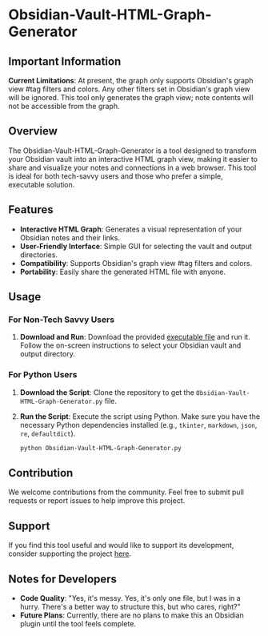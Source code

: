 # Obsidian-Vault-HTML-Graph-Generator

## Important Information

**Current Limitations**: At present, the graph only supports Obsidian's graph view #tag filters and colors. Any other filters set in Obsidian's graph view will be ignored. This tool only generates the graph view; note contents will not be accessible from the graph.

## Overview

The Obsidian-Vault-HTML-Graph-Generator is a tool designed to transform your Obsidian vault into an interactive HTML graph view, making it easier to share and visualize your notes and connections in a web browser. This tool is ideal for both tech-savvy users and those who prefer a simple, executable solution.

## Features

- **Interactive HTML Graph**: Generates a visual representation of your Obsidian notes and their links.
- **User-Friendly Interface**: Simple GUI for selecting the vault and output directories.
- **Compatibility**: Supports Obsidian's graph view #tag filters and colors.
- **Portability**: Easily share the generated HTML file with anyone.

## Usage

### For Non-Tech Savvy Users

1. **Download and Run**: Download the provided [executable file](https://github.com/Hellyom/Obsidian-Vault-HTML-Graph-Generator/blob/main/Obsidian-Vault-HTML-Graph-Generator.exe) and run it. Follow the on-screen instructions to select your Obsidian vault and output directory.

### For Python Users

1. **Download the Script**: Clone the repository to get the `Obsidian-Vault-HTML-Graph-Generator.py` file.
2. **Run the Script**: Execute the script using Python. Make sure you have the necessary Python dependencies installed (e.g., `tkinter`, `markdown`, `json`, `re`, `defaultdict`).

    ```sh
    python Obsidian-Vault-HTML-Graph-Generator.py
    ```

## Contribution

We welcome contributions from the community. Feel free to submit pull requests or report issues to help improve this project.

## Support

If you find this tool useful and would like to support its development, consider supporting the project [here](https://buymeacoffee.com/oscarch).

## Notes for Developers

- **Code Quality**: "Yes, it's messy. Yes, it's only one file, but I was in a hurry. There's a better way to structure this, but who cares, right?"
- **Future Plans**: Currently, there are no plans to make this an Obsidian plugin until the tool feels complete.

